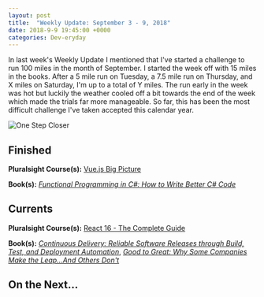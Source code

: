 ```yaml
---
layout: post
title:  "Weekly Update: September 3 - 9, 2018"
date: 2018-9-9 19:45:00 +0000
categories: Dev-eryday
---
```


In last week's Weekly Update I mentioned that I've started a challenge to run 100 miles in the month of September. I started the week off with 15 miles in the books. After a 5 mile run on Tuesday, a 7.5 mile run on Thursday, and X miles on Saturday, I'm up to a total of Y miles. The run early in the week was hot but luckily the weather cooled off a bit towards the end of the week which made the trials far more manageable. So far, this has been the most difficult challenge I've taken accepted this calendar year.

![One Step Closer](https://farm2.staticflickr.com/1900/44386546872_e01f78ca4b.jpg)



## Finished

**Pluralsight Course(s):** [Vue.js Big Picture][vue]

**Book(s):** *[Functional Programming in C#: How to Write Better C# Code][fun]*

## Currents

**Pluralsight Course(s):** [React 16 - The Complete Guide][re]

**Book(s):** _[Continuous Delivery: Reliable Software Releases through Build, Test, and Deployment Automation][cd]_, *[Good to Great: Why Some Companies Make the Leap...And Others Don't][gtg]*

## On the Next...



[re]: https://www.udemy.com/react-the-complete-guide-incl-redux/
[cd]: https://www.amazon.com/Continuous-Delivery-Deployment-Automation-Addison-Wesley/dp/0321601912
[ncp]: https://github.com/jpniederer/NETCorePlayground/tree/master/ChatApp
[fun]: https://www.amazon.com/Functional-Programming-write-better-code/dp/1617293954/
[src]: https://chatappwithsignalr.azurewebsites.net/index.html
[iis]: https://app.pluralsight.com/library/courses/installing-configuring-iis/table-of-contents
[flu]: https://app.pluralsight.com/library/courses/flutter-getting-started/table-of-contents
[fl]: https://flutter.io/
[rn]: https://facebook.github.io/react-native/
[xm]: https://visualstudio.microsoft.com/xamarin/
[word]: https://www.amazon.com/Letting-Go-Words-Interactive-Technologies-ebook/dp/B008HOJHDM/
[vue]: https://app.pluralsight.com/library/courses/vuejs-big-picture/table-of-contents
[gtg]: https://www.amazon.com/Good-Great-Some-Companies-Others-ebook/dp/B0058DRUV6/